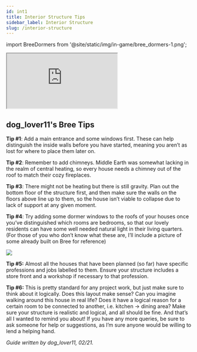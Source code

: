 ```yaml
---
id: int1
title: Interior Structure Tips
sidebar_label: Interior Structure
slug: /interior-structure
---
```


import BreeDormers from '@site/static/img/in-game/bree_dormers-1.png';


<div class="video-container"><iframe src="https://www.youtube.com/embed/M8TnUJRvEto"></iframe></div>

## dog_lover11's Bree Tips

**Tip #1**:
Add a main entrance and some windows first. These can help distinguish the inside walls before you have started, meaning you aren’t as lost for where to place them later on.


**Tip #2**:
Remember to add chimneys. Middle Earth was somewhat lacking in the realm of central heating, so every house needs a chimney out of the roof to match their cozy fireplaces.


**Tip #3**:
There might not be heating but there is still gravity. Plan out the bottom floor of the structure first, and then make sure the walls on the floors above line up to them, so the house isn’t viable to collapse due to lack of support at any given moment.


**Tip #4**:
Try adding some dormer windows to the roofs of your houses once you’ve distinguished which rooms are bedrooms, so that our lovely residents can have some well needed natural light in their living quarters.
(For those of you who don’t know what these are, I’ll include a picture of some already built on Bree for reference)

<img src={BreeDormers} />

**Tip #5:**
Almost all the houses that have been planned (so far) have specific professions and jobs labelled to them. Ensure your structure includes a store front and a workshop if necessary to that profession.


**Tip #6:**
This is pretty standard for any project work, but just make sure to think about it logically. Does this layout make sense? Can you imagine walking around this house in real life? Does it have a logical reason for a certain room to be connected to another, i.e. kitchen → dining area? Make sure your structure is realistic and logical, and all should be fine.
And that’s all I wanted to remind you about! If you have any more queries, be sure to ask someone for help or suggestions, as I’m sure anyone would be willing to lend a helping hand.

*Guide written by dog_lover11, 02/21.*